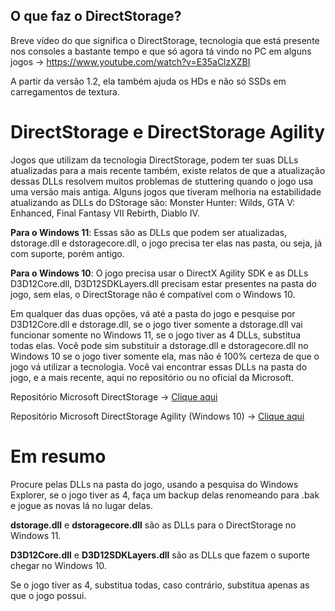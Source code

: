 ## O que faz o DirectStorage?

Breve vídeo do que significa o DirectStorage, tecnologia que está presente nos consoles a bastante tempo e que só agora tá vindo no PC em alguns jogos -> https://www.youtube.com/watch?v=E35aClzXZBI

A partir da versão 1.2, ela também ajuda os HDs e não só SSDs em carregamentos de textura.

# DirectStorage e DirectStorage Agility


Jogos que utilizam da tecnologia DirectStorage, podem ter suas DLLs atualizadas para a mais recente também, existe relatos de que a atualização dessas DLLs resolvem muitos problemas de stuttering quando o jogo usa uma versão mais antiga. 
Alguns jogos que tiveram melhoria na estabilidade atualizando as DLLs do DStorage são: Monster Hunter: Wilds, GTA V: Enhanced, Final Fantasy VII Rebirth, Diablo IV.


**Para o Windows 11**: Essas são as DLLs que podem ser atualizadas, dstorage.dll e dstoragecore.dll, o jogo precisa ter elas nas pasta, ou seja, já com suporte, porém antigo.

**Para o Windows 10**: O jogo precisa usar o DirectX Agility SDK e as DLLs D3D12Core.dll, D3D12SDKLayers.dll precisam estar presentes na pasta do jogo, sem elas, o DirectStorage não é compatível com o Windows 10.


Em qualquer das duas opções, vá até a pasta do jogo e pesquise por D3D12Core.dll e dstorage.dll, se o jogo tiver somente a dstorage.dll vai funcionar somente no Windows 11, se o jogo tiver as 4 DLLs, substitua todas elas. Você pode sim substituir a dstorage.dll e dstoragecore.dll no Windows 10 se o jogo tiver somente ela, mas não é 100% certeza de que o jogo vá utilizar a tecnologia.
Você vai encontrar essas DLLs na pasta do jogo, e a mais recente, aqui no repositório ou no oficial da Microsoft.

Repositório Microsoft DirectStorage -> [Clique aqui](https://www.nuget.org/packages/Microsoft.Direct3D.DirectStorage#versions-body-tab)

Repositório Microsoft DirectStorage Agility (Windows 10) -> [Clique aqui](https://www.nuget.org/packages/Microsoft.Direct3D.D3D12/1.615.0#versions-body-tab)


# Em resumo
Procure pelas DLLs na pasta do jogo, usando a pesquisa do Windows Explorer, se o jogo tiver as 4, faça um backup delas renomeando para .bak e jogue as novas lá no lugar delas.

**dstorage.dll** e **dstoragecore.dll** são as DLLs para o DirectStorage no Windows 11.

**D3D12Core.dll** e **D3D12SDKLayers.dll** são as DLLs que fazem o suporte chegar no Windows 10.

Se o jogo tiver as 4, substitua todas, caso contrário, substitua apenas as que o jogo possui.
